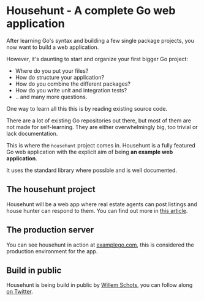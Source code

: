 # Househunt - A complete Go web application

After learning Go's syntax and building a few single package projects, you now want to build a web application.

However, it's daunting to start and organize your first bigger Go project:

- Where do you put your files?
- How do structure your application?
- How do you combine the different packages?
- How do you write unit and integration tests?
- .. and many more questions.

One way to learn all this this is by reading existing source code.

There are a lot of existing Go repositories out there, but most of them are not made for self-learning. They are either overwhelmingly big, too trivial or lack documentation.

This is where the `househunt` project comes in. Househunt is a fully featured Go web application with the explicit aim of being __an example web application__.

It uses the standard library where possible and is well documented.

## The househunt project

Househunt will be a web app where real estate agents can post listings and house hunter can respond to them. You can find out more in [this article](https://www.willem.dev/articles/example-web-application-project/).

## The production server

You can see househunt in action at [examplego.com](https://examplego.com), this is considered the production environment for the app.

## Build in public

Househunt is being build in public by [Willem Schots](https://www.willem.dev/), you can follow along [on Twitter](https://www.x.com/willemschots). 
